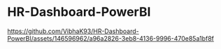 # HR-Dashboard-PowerBI


https://github.com/VibhaK93/HR-Dashboard-PowerBI/assets/146596962/a96a2826-3eb8-4136-9996-470e85a1bf8f

